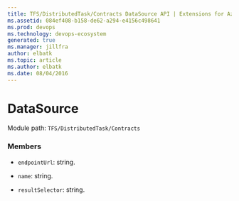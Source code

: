 ```yaml
---
title: TFS/DistributedTask/Contracts DataSource API | Extensions for Azure DevOps Services
ms.assetid: 084ef408-b158-de62-a294-e4156c498641
ms.prod: devops
ms.technology: devops-ecosystem
generated: true
ms.manager: jillfra
author: elbatk
ms.topic: article
ms.author: elbatk
ms.date: 08/04/2016
---
```


# DataSource

Module path: `TFS/DistributedTask/Contracts`


### Members

* `endpointUrl`: string. 

* `name`: string. 

* `resultSelector`: string. 

